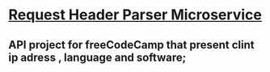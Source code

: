 # [Request Header Parser Microservice](https://www.freecodecamp.org/learn/apis-and-microservices/apis-and-microservices-projects/request-header-parser-microservice)


## API project for freeCodeCamp that present clint ip adress , language and  software;